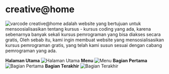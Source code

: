 # creative@home
![varcode](https://i.imgur.com/GVFyYPy.png)
creative@home adalah website yang bertujuan untuk mensoosialisasikan tentang kursus - kursus coding yang ada, karena sebenarnya banyak sekali kursus pemrograman yang bisa diakses secara gratis, Oleh sebab itu, kami ingin membuat website yang mensosialisasikan kursus pemrograman gratis, yang telah kami susun sesuai dengan cabang pemrograman yang ada.

**Halaman Utama**
![Halaman Utama](https://i.imgur.com/o9oWEex.png)
**Menu**
![Menu](https://i.imgur.com/Wb3PFvU.png)
**Bagian Pertama**
![Bagian Pertama](https://i.imgur.com/f5QjPak.png)
**Bagian Terakhir**
![Bagian Terakhir](https://i.imgur.com/Zksp8PP.png)
